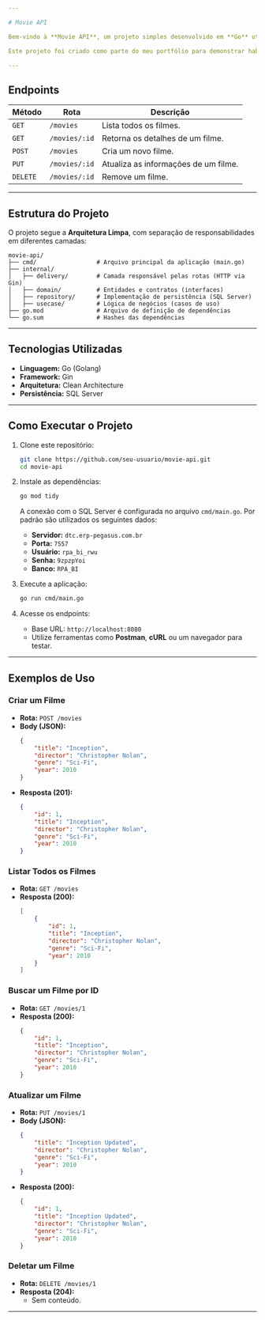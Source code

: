 ```yaml
---

# Movie API

Bem-vindo à **Movie API**, um projeto simples desenvolvido em **Go** utilizando o framework **Gin** e organizado com **Arquitetura Limpa (Clean Architecture)**. Esta API gerencia informações de filmes, permitindo listar, criar, atualizar, buscar e deletar filmes.

Este projeto foi criado como parte do meu portfólio para demonstrar habilidades em desenvolvimento de APIs RESTful em Go.

---
```


## **Endpoints**

| Método  | Rota           | Descrição                             |
|---------|----------------|---------------------------------------|
| `GET`   | `/movies`      | Lista todos os filmes.               |
| `GET`   | `/movies/:id`  | Retorna os detalhes de um filme.      |
| `POST`  | `/movies`      | Cria um novo filme.                  |
| `PUT`   | `/movies/:id`  | Atualiza as informações de um filme. |
| `DELETE`| `/movies/:id`  | Remove um filme.                     |

---

## **Estrutura do Projeto**

O projeto segue a **Arquitetura Limpa**, com separação de responsabilidades em diferentes camadas:

```
movie-api/
├── cmd/                 # Arquivo principal da aplicação (main.go)
├── internal/
│   ├── delivery/        # Camada responsável pelas rotas (HTTP via Gin)
│   ├── domain/          # Entidades e contratos (interfaces)
│   ├── repository/      # Implementação de persistência (SQL Server)
│   ├── usecase/         # Lógica de negócios (casos de uso)
├── go.mod               # Arquivo de definição de dependências
└── go.sum               # Hashes das dependências
```

---

## **Tecnologias Utilizadas**

- **Linguagem:** Go (Golang)
- **Framework:** Gin
- **Arquitetura:** Clean Architecture
- **Persistência:** SQL Server

---

## **Como Executar o Projeto**

1. Clone este repositório:
   ```bash
   git clone https://github.com/seu-usuario/movie-api.git
   cd movie-api
   ```

2. Instale as dependências:
   ```bash
   go mod tidy
   ```

   A conexão com o SQL Server é configurada no arquivo `cmd/main.go`. Por padrão
   são utilizados os seguintes dados:

   - **Servidor:** `dtc.erp-pegasus.com.br`
   - **Porta:** `7557`
   - **Usuário:** `rpa_bi_rwu`
   - **Senha:** `9zpzpYoi`
   - **Banco:** `RPA_BI`

3. Execute a aplicação:
   ```bash
   go run cmd/main.go
   ```

4. Acesse os endpoints:
   - Base URL: `http://localhost:8080`
   - Utilize ferramentas como **Postman**, **cURL** ou um navegador para testar.

---

## **Exemplos de Uso**

### **Criar um Filme**
- **Rota:** `POST /movies`
- **Body (JSON):**
  ```json
  {
      "title": "Inception",
      "director": "Christopher Nolan",
      "genre": "Sci-Fi",
      "year": 2010
  }
  ```
- **Resposta (201):**
  ```json
  {
      "id": 1,
      "title": "Inception",
      "director": "Christopher Nolan",
      "genre": "Sci-Fi",
      "year": 2010
  }
  ```

### **Listar Todos os Filmes**
- **Rota:** `GET /movies`
- **Resposta (200):**
  ```json
  [
      {
          "id": 1,
          "title": "Inception",
          "director": "Christopher Nolan",
          "genre": "Sci-Fi",
          "year": 2010
      }
  ]
  ```

### **Buscar um Filme por ID**
- **Rota:** `GET /movies/1`
- **Resposta (200):**
  ```json
  {
      "id": 1,
      "title": "Inception",
      "director": "Christopher Nolan",
      "genre": "Sci-Fi",
      "year": 2010
  }
  ```

### **Atualizar um Filme**
- **Rota:** `PUT /movies/1`
- **Body (JSON):**
  ```json
  {
      "title": "Inception Updated",
      "director": "Christopher Nolan",
      "genre": "Sci-Fi",
      "year": 2010
  }
  ```
- **Resposta (200):**
  ```json
  {
      "id": 1,
      "title": "Inception Updated",
      "director": "Christopher Nolan",
      "genre": "Sci-Fi",
      "year": 2010
  }
  ```

### **Deletar um Filme**
- **Rota:** `DELETE /movies/1`
- **Resposta (204):**
  - Sem conteúdo.

---

